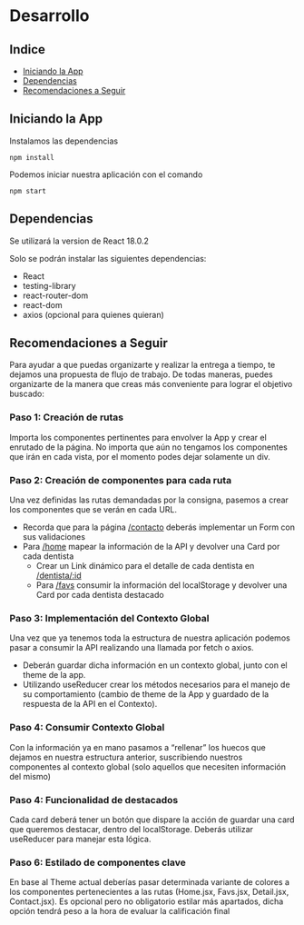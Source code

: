# Desarrollo

## Indice

- [Iniciando la App](#iniciando-la-app)
- [Dependencias](#dependencias)
- [Recomendaciones a Seguir](#recomendaciones-a-seguir)

## Iniciando la App

Instalamos las dependencias

`npm install`

Podemos iniciar nuestra aplicación con el comando

`npm start`

## Dependencias

Se utilizará la version de React 18.0.2

Solo se podrán instalar las siguientes dependencias:

- React
- testing-library
- react-router-dom
- react-dom
- axios (opcional para quienes quieran)

## Recomendaciones a Seguir

Para ayudar a que puedas organizarte y realizar la entrega a tiempo, te dejamos una propuesta de flujo de trabajo. De todas maneras, puedes organizarte de la manera que creas más conveniente para lograr el objetivo buscado:

### Paso 1: Creación de rutas

Importa los componentes pertinentes para envolver la App y crear el enrutado de la página. No importa que aún no tengamos los componentes que irán en cada vista, por el momento podes dejar solamente un div.

### Paso 2: Creación de componentes para cada ruta

Una vez definidas las rutas demandadas por la consigna, pasemos a crear los componentes que se verán en cada URL.

- Recorda que para la página [/contacto](/docs/funcionalidades.md#pagina-2-contacto) deberás implementar un Form con sus validaciones
- Para [/home](/docs/funcionalidades.md#pagina-1-inicio-home) mapear la información de la API y devolver una Card por cada dentista
  - Crear un Link dinámico para el detalle de cada dentista en [/dentista/:id](/docs/funcionalidades.md#pagina-3-detalle-dentista)
  - Para [/favs](/docs/funcionalidades.md#pagina-4-destacados) consumir la información del localStorage y devolver una Card por cada dentista destacado

### Paso 3: Implementación del Contexto Global

Una vez que ya tenemos toda la estructura de nuestra aplicación podemos pasar a consumir la API realizando una llamada por fetch o axios.

- Deberán guardar dicha información en un contexto global, junto con el theme de la app.
- Utilizando useReducer crear los métodos necesarios para el manejo de su comportamiento (cambio de theme de la App y guardado de la respuesta de la API en el Contexto).

### Paso 4: Consumir Contexto Global

Con la información ya en mano pasamos a “rellenar” los huecos que dejamos en nuestra estructura anterior, suscribiendo nuestros componentes al contexto global (solo aquellos que necesiten información del mismo)

### Paso 4: Funcionalidad de destacados

Cada card deberá tener un botón que dispare la acción de guardar una card que queremos destacar, dentro del localStorage. Deberás utilizar useReducer para manejar esta lógica.

### Paso 6: Estilado de componentes clave

En base al Theme actual deberías pasar determinada variante de colores a los componentes pertenecientes a las rutas (Home.jsx, Favs.jsx, Detail.jsx, Contact.jsx). Es opcional pero no obligatorio estilar más apartados, dicha opción tendrá peso a la hora de evaluar la calificación final
